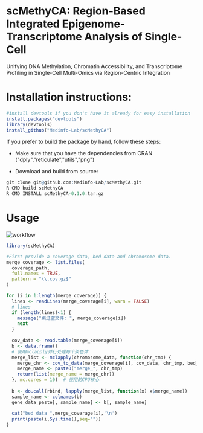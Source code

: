 # scMethyCA: Region-Based Integrated Epigenome-Transcriptome Analysis of Single-Cell

Unifying DNA Methylation, Chromatin Accessibility, and Transcriptome Profiling in Single-Cell Multi-Omics via Region-Centric Integration

# Installation instructions:

```R
#install devtools if you don't have it already for easy installation
install.packages("devtools")
library(devtools)
install_github("Medinfo-Lab/scMethyCA")
```

If you prefer to build the package by hand, follow these steps:

- Make sure that you have the dependencies from CRAN ("dply","reticulate","utils","png")

- Download and build from source:

```R
git clone git@github.com:Medinfo-Lab/scMethyCA.git
R CMD build scMethyCA
R CMD INSTALL scMethyCA-0.1.0.tar.gz
```

# Usage

![workflow](https://imgur.com/dYhHZyB.png)

```R
library(scMethyCA)

#First provide a coverage data, bed data and chromosome data.
merge_coverage <- list.files(
  coverage_path,
  full.names = TRUE,
  pattern = "\\.cov.gz$"
)

for (i in 1:length(merge_coverage)) {
  lines <- readLines(merge_coverage[i], warn = FALSE)
  # lines
  if (length(lines)<1) {
    message("跳过空文件: ", merge_coverage[i])
    next
  }
  
  cov_data <- read.table(merge_coverage[i])
  b <- data.frame()
  # 使用mclapply并行处理每个染色体
  merge_list <- mclapply(chromosome_data, function(chr_tmp) {
    merge_chr <- cov_to_data(merge_coverage[i], cov_data, chr_tmp, bed_data, suffixname)
    merge_name <- paste0("merge_", chr_tmp)
    return(list(merge_name = merge_chr))
  }, mc.cores = 10)  # 使用的CPU核心
  
  b <- do.call(rbind, lapply(merge_list, function(x) x$merge_name))
  sample_name <- colnames(b)
  gene_data_paste[, sample_name] <- b[, sample_name]
  
  cat("bed data ",merge_coverage[i],'\n')
  print(paste(i,Sys.time(),seq=""))
}
```









